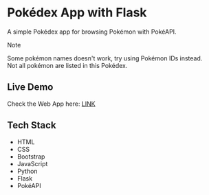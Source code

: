 # Pokédex App with Flask

A simple Pokédex app for browsing Pokémon with PokéAPI.  

> [!NOTE]
> Some pokémon names doesn't work, try using Pokémon IDs instead.  
> Not all pokémon are listed in this Pokédex.

## Live Demo
Check the Web App here: [LINK](https://pokeflask-jao2.onrender.com)

## Tech Stack
- HTML
- CSS 
- Bootstrap
- JavaScript
- Python
- Flask
- PokéAPI